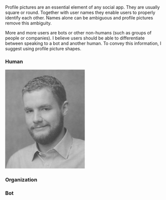 <link rel="stylesheet" type="text/css" media="all" href="style.css" />

Profile pictures are an essential element of any social app. They are usually square or round. Together with user names they enable users to properly identify each other. Names alone can be ambiguous and profile pictures remove this ambiguity.

More and more users are bots or other non-humans (such as groups of people or companies). I believe users should be able to differentiate between speaking to a bot and another human. To convey this information, I suggest using profile picture shapes.

### Human
<img src="pp.jpg" classname="picture"></img>
### Organization

### Bot